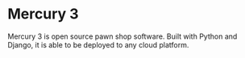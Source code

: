 # Mercury 3

Mercury 3 is open source pawn shop software. Built with Python and Django, it is able to be deployed to any cloud platform.

